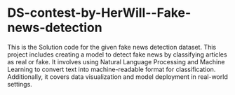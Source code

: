 # DS-contest-by-HerWill--Fake-news-detection
This is the Solution code for the given fake news detection dataset. 
This project includes creating a model to detect fake news by classifying articles as real or fake. It involves using Natural Language Processing and Machine Learning to convert text into machine-readable format for classification. Additionally, it covers data visualization and model deployment in real-world settings.
